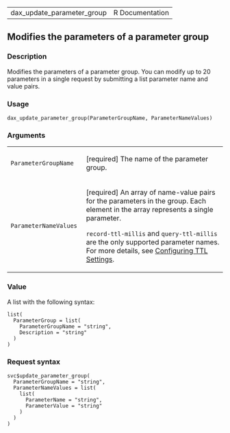 <table style="width: 100%;">
<tbody>
<tr class="odd">
<td>dax_update_parameter_group</td>
<td style="text-align: right;">R Documentation</td>
</tr>
</tbody>
</table>

## Modifies the parameters of a parameter group

### Description

Modifies the parameters of a parameter group. You can modify up to 20
parameters in a single request by submitting a list parameter name and
value pairs.

### Usage

    dax_update_parameter_group(ParameterGroupName, ParameterNameValues)

### Arguments

<table>
<colgroup>
<col style="width: 35%" />
<col style="width: 65%" />
</colgroup>
<tbody>
<tr class="odd">
<td><code
id="dax_update_parameter_group_:_ParameterGroupName">ParameterGroupName</code></td>
<td><p>[required] The name of the parameter group.</p></td>
</tr>
<tr class="even">
<td><code
id="dax_update_parameter_group_:_ParameterNameValues">ParameterNameValues</code></td>
<td><p>[required] An array of name-value pairs for the parameters in the
group. Each element in the array represents a single parameter.</p>
<p><code>record-ttl-millis</code> and <code>query-ttl-millis</code> are
the only supported parameter names. For more details, see <a
href="https://docs.aws.amazon.com/amazondynamodb/latest/developerguide/DAX.cluster-management.html#DAX.cluster-management.custom-settings.ttl">Configuring
TTL Settings</a>.</p></td>
</tr>
</tbody>
</table>

### Value

A list with the following syntax:

    list(
      ParameterGroup = list(
        ParameterGroupName = "string",
        Description = "string"
      )
    )

### Request syntax

    svc$update_parameter_group(
      ParameterGroupName = "string",
      ParameterNameValues = list(
        list(
          ParameterName = "string",
          ParameterValue = "string"
        )
      )
    )
